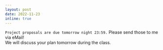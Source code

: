 ```yaml
---
layout: post
date: 2022-11-23 
inline: true
--- 
```


`Project proposals are due tomorrow night 23:59.` Please send those to me via eMail! <br />
We will discuss your plan tomorrow during the class.